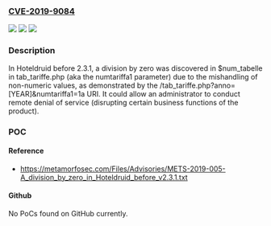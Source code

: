 ### [CVE-2019-9084](https://cve.mitre.org/cgi-bin/cvename.cgi?name=CVE-2019-9084)
![](https://img.shields.io/static/v1?label=Product&message=n%2Fa&color=blue)
![](https://img.shields.io/static/v1?label=Version&message=n%2Fa&color=blue)
![](https://img.shields.io/static/v1?label=Vulnerability&message=n%2Fa&color=brighgreen)

### Description

In Hoteldruid before 2.3.1, a division by zero was discovered in $num_tabelle in tab_tariffe.php (aka the numtariffa1 parameter) due to the mishandling of non-numeric values, as demonstrated by the /tab_tariffe.php?anno=[YEAR]&numtariffa1=1a URI. It could allow an administrator to conduct remote denial of service (disrupting certain business functions of the product).

### POC

#### Reference
- https://metamorfosec.com/Files/Advisories/METS-2019-005-A_division_by_zero_in_Hoteldruid_before_v2.3.1.txt

#### Github
No PoCs found on GitHub currently.

